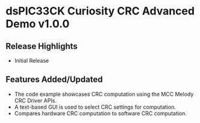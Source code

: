 # dsPIC33CK Curiosity CRC Advanced Demo v1.0.0

## Release Highlights
- Initial Release

## Features Added/Updated
- The code example showcases CRC computation using the MCC Melody CRC Driver APIs.
- A text-based GUI is used to select CRC settings for computation.
- Compares hardware CRC computation to software CRC computation.